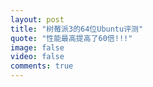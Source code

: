 ```yaml
---
layout: post
title: "树莓派3的64位Ubuntu评测"
quote: "性能最高提高了60倍!!!"
image: false
video: false
comments: true
---
```


